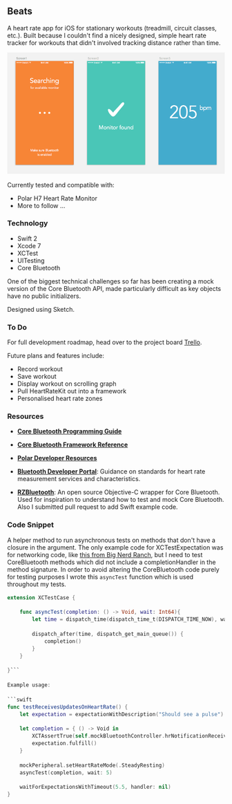 ## Beats

A heart rate app for iOS for stationary workouts (treadmill, circuit classes, etc.). Built because I couldn't find a nicely designed, simple heart rate tracker for workouts that didn't involved tracking distance rather than time.

![screenshot](./Design/screens.png)

Currently tested and compatible with:
* Polar H7 Heart Rate Monitor
* More to follow ...

### Technology
* Swift 2
* Xcode 7
* XCTest
* UITesting
* Core Bluetooth

One of the biggest technical challenges so far has been creating a mock version of the Core Bluetooth API, made particularly difficult as key objects have no public initializers.

Designed using Sketch.

### To Do
For full development roadmap, head over to the project board [Trello](https://trello.com/b/PrwzpYqY/beats).

Future plans and features include:

* Record workout
* Save workout
* Display workout on scrolling graph
* Pull HeartRateKit out into a framework
* Personalised heart rate zones


### Resources
* [**Core Bluetooth Programming Guide**](https://developer.apple.com/library/ios/documentation/NetworkingInternetWeb/Conceptual/CoreBluetooth_concepts/AboutCoreBluetooth/Introduction.html)

* [**Core Bluetooth Framework Reference**](https://developer.apple.com/library/ios/documentation/CoreBluetooth/Reference/CoreBluetooth_Framework/index.html#//apple_ref/doc/uid/TP40011295)

* [**Polar Developer Resources**](http://developer.polar.com/wiki/H6_and_H7_Heart_rate_sensors)

* [**Bluetooth Developer Portal**](https://developer.bluetooth.org/gatt/services/Pages/ServiceViewer.aspx?u=org.bluetooth.service.heart_rate.xml): Guidance on standards for heart rate measurement services and characteristics.

* [**RZBluetooth**](https://github.com/Raizlabs/RZBluetooth): An open source Objective-C wrapper for Core Bluetooth. Used for inspiration to understand how to test and mock Core Bluetooth. Also I submitted pull request to add Swift example code.

### Code Snippet

A helper method to run asynchronous tests on methods that don't have a closure in the argument. The only example code for XCTestExpectation was for networking code, like [this from Big Nerd Ranch](https://www.bignerdranch.com/blog/asynchronous-testing-with-xcode-6/), but I need to test CoreBluetooth methods which did not include a completionHandler in the method signature. In order to avoid altering the CoreBluetooth code purely for testing purposes I wrote this `asyncTest` function which is used throughout my tests.

```swift
extension XCTestCase {

    func asyncTest(completion: () -> Void, wait: Int64){
        let time = dispatch_time(dispatch_time_t(DISPATCH_TIME_NOW), wait * Int64(NSEC_PER_SEC))

        dispatch_after(time, dispatch_get_main_queue()) {
            completion()
        }
    }

}```

Example usage:

```swift
func testReceivesUpdatesOnHeartRate() {
    let expectation = expectationWithDescription("Should see a pulse")

    let completion = { () -> Void in
        XCTAssertTrue(self.mockBluetoothController.hrNotificationReceived)
        expectation.fulfill()
    }

    mockPeripheral.setHeartRateMode(.SteadyResting)
    asyncTest(completion, wait: 5)

    waitForExpectationsWithTimeout(5.5, handler: nil)
}
```
